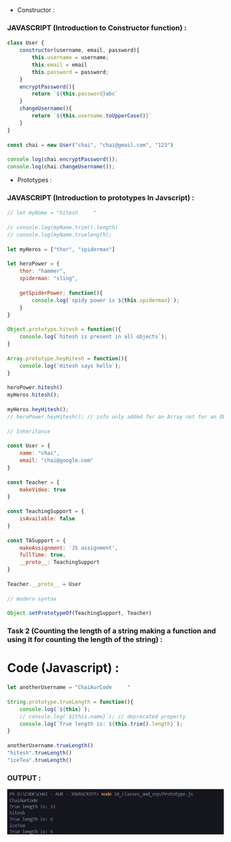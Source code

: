 - Constructor :
### JAVASCRIPT (Introduction to Constructor function) :
``` js
class User {
    constructor(username, email, password){
        this.username = username;
        this.email = email
        this.password = password;
    }
    encryptPassword(){
        return `${this.password}abc`
    }
    changeUsername(){
        return `${this.username.toUpperCase()}`
    }
}

const chai = new User("chai", "chai@gmail.com", "123")

console.log(chai.encryptPassword());
console.log(chai.changeUsername());
```

- Prototypes :
### JAVASCRIPT (Introduction to prototypes In Javscript) :
```js
// let myName = "hitesh     "

// console.log(myName.trim().length)
// console.log(myName.truelength);

let myHeros = ["thor", "spiderman"]

let heroPower = {
    thor: "hammer",
    spiderman: "sling",

    getSpiderPower: function(){
        console.log(`spidy power is ${this.spiderman}`);
    }
}

Object.prototype.hitesh = function(){
    console.log(`hitesh is present in all objects`);
}

Array.prototype.heyHitesh = function(){
    console.log(`Hitesh says hello`);
}

heroPower.hitesh()
myHeros.hitesh();

myHeros.heyHitesh();
// heroPower.heyHitesh(); // info only added for an Array not for an Object

// Inheritance

const User = {
    name: "chai",
    email: "chai@google.com"
}

const Teacher = {
    makeVideo: true
}

const TeachingSupport = {
    isAvailable: false
}

const TASupport = {
    makeAssignment: 'JS assignment',
    fullTime: true,
    __proto__: TeachingSupport
}

Teacher.__proto__ = User

// modern syntax

Object.setPrototypeOf(TeachingSupport, Teacher)
```

### Task 2 (Counting the length of a string making a function and using it for counting the length of the string) :

# Code (Javascript) :
```js
let anotherUsername = "ChaiAurCode     "

String.prototype.trueLength = function(){
    console.log(`${this}`);
    // console.log(`${this.name}`); // deprecated property
    console.log(`True length is: ${this.trim().length}`);
}

anotherUsername.trueLength()
"hitesh".trueLength()
"iceTea".trueLength()
```
### OUTPUT :
![alt text](image-1.png)